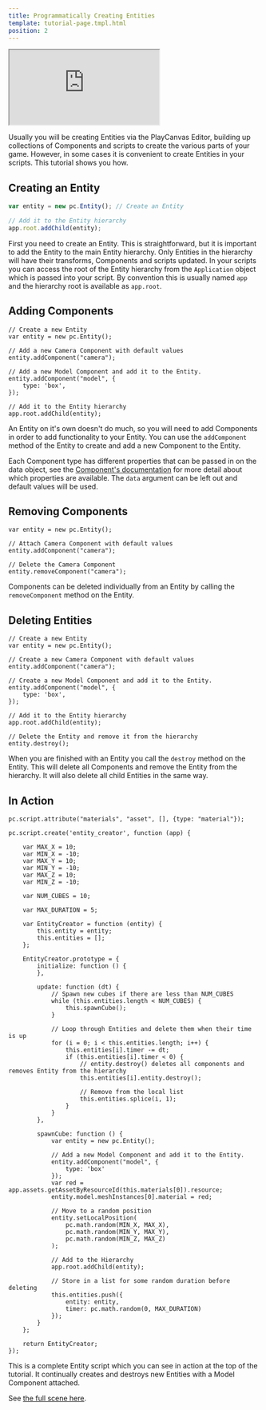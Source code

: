 ```yaml
---
title: Programmatically Creating Entities
template: tutorial-page.tmpl.html
position: 2
---
```


<iframe src="http://apps.playcanvas.com/playcanvas/tutorials/creating_entities?overlay=false" ></iframe>

Usually you will be creating Entities via the PlayCanvas Editor, building up collections of Components and scripts to create the various parts of your game. However, in some cases it is convenient to create Entities in your scripts. This tutorial shows you how.

## Creating an Entity

~~~js
var entity = new pc.Entity(); // Create an Entity

// Add it to the Entity hierarchy
app.root.addChild(entity);
~~~

First you need to create an Entity. This is straightforward, but it is important to add the Entity to the main Entity hierarchy. Only Entities in the hierarchy will have their transforms, Components and scripts updated. In your scripts you can access the root of the Entity hierarchy from the `Application` object which is passed into your script. By convention this is usually named `app` and the hierarchy root is available as `app.root`.

## Adding Components

~~~js~~~
// Create a new Entity
var entity = new pc.Entity();

// Add a new Camera Component with default values
entity.addComponent("camera");

// Add a new Model Component and add it to the Entity.
entity.addComponent("model", {
    type: 'box',
});

// Add it to the Entity hierarchy
app.root.addChild(entity);
~~~

An Entity on it's own doesn't do much, so you will need to add Components in order to add functionality to your Entity. You can use the `addComponent` method of the Entity to create and add a new Component to the Entity.

Each Component type has different properties that can be passed in on the data object, see the [Component's documentation][1] for more detail about which properties are available. The `data` argument can be left out and default values will be used.

## Removing Components

~~~js~~~
var entity = new pc.Entity();

// Attach Camera Component with default values
entity.addComponent("camera");

// Delete the Camera Component
entity.removeComponent("camera");
~~~

Components can be deleted individually from an Entity by calling the `removeComponent` method on the Entity.

## Deleting Entities

~~~js~~~
// Create a new Entity
var entity = new pc.Entity();

// Create a new Camera Component with default values
entity.addComponent("camera");

// Create a new Model Component and add it to the Entity.
entity.addComponent("model", {
    type: 'box',
});

// Add it to the Entity hierarchy
app.root.addChild(entity);

// Delete the Entity and remove it from the hierarchy
entity.destroy();
~~~

When you are finished with an Entity you call the `destroy` method on the Entity. This will delete all Components and remove the Entity from the hierarchy. It will also delete all child Entities in the same way.

## In Action

~~~js~~~
pc.script.attribute("materials", "asset", [], {type: "material"});

pc.script.create('entity_creator', function (app) {

    var MAX_X = 10;
    var MIN_X = -10;
    var MAX_Y = 10;
    var MIN_Y = -10;
    var MAX_Z = 10;
    var MIN_Z = -10;

    var NUM_CUBES = 10;

    var MAX_DURATION = 5;

    var EntityCreator = function (entity) {
        this.entity = entity;
        this.entities = [];
    };

    EntityCreator.prototype = {
        initialize: function () {
        },

        update: function (dt) {
            // Spawn new cubes if there are less than NUM_CUBES
            while (this.entities.length < NUM_CUBES) {
                this.spawnCube();
            }

            // Loop through Entities and delete them when their time is up
            for (i = 0; i < this.entities.length; i++) {
                this.entities[i].timer -= dt;
                if (this.entities[i].timer < 0) {
                    // entity.destroy() deletes all components and removes Entity from the hierarchy
                    this.entities[i].entity.destroy();

                    // Remove from the local list
                    this.entities.splice(i, 1);
                }
            }
        },

        spawnCube: function () {
            var entity = new pc.Entity();

            // Add a new Model Component and add it to the Entity.
            entity.addComponent("model", {
                type: 'box'
            });
            var red = app.assets.getAssetByResourceId(this.materials[0]).resource;
            entity.model.meshInstances[0].material = red;

            // Move to a random position
            entity.setLocalPosition(
                pc.math.random(MIN_X, MAX_X),
                pc.math.random(MIN_Y, MAX_Y),
                pc.math.random(MIN_Z, MAX_Z)
            );

            // Add to the Hierarchy
            app.root.addChild(entity);

            // Store in a list for some random duration before deleting
            this.entities.push({
                entity: entity,
                timer: pc.math.random(0, MAX_DURATION)
            });
        }
    };

    return EntityCreator;
});
~~~

This is a complete Entity script which you can see in action at the top of the tutorial. It continually creates and destroys new Entities with a Model Component attached.

See [the full scene here][2].

[1]: /user-manual/packs/components/
[2]: https://playcanvas.com/editor/scene/329669
